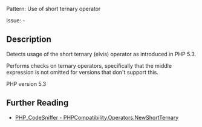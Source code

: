Pattern: Use of short ternary operator

Issue: -

## Description

Detects usage of the short ternary (elvis) operator as introduced in PHP 5.3.

Performs checks on ternary operators, specifically that the middle expression is not omitted for versions that don't support this.

PHP version 5.3

## Further Reading

* [PHP_CodeSniffer - PHPCompatibility.Operators.NewShortTernary](https://github.com/PHPCompatibility/PHPCompatibility/tree/develop/PHPCompatibility/Sniffs/Operators/NewShortTernarySniff.php)